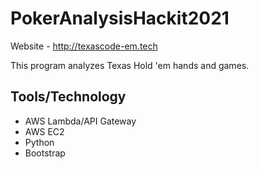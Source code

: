 # PokerAnalysisHackit2021

Website - <http://texascode-em.tech>

This program analyzes Texas Hold 'em hands and games.

## Tools/Technology
- AWS Lambda/API Gateway
- AWS EC2
- Python
- Bootstrap

